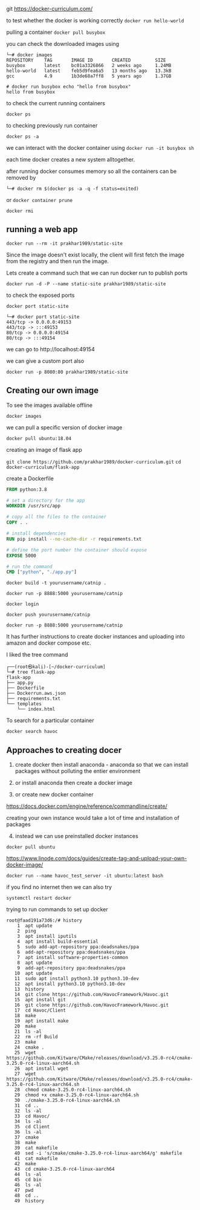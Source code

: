 git https://docker-curriculum.com/

to test whether the docker is working correctly
`docker run hello-world`

pulling a container
`docker pull busybox`

you can check the downloaded images using

```
└─# docker images      
REPOSITORY    TAG       IMAGE ID       CREATED         SIZE
busybox       latest    bc01a3326866   2 weeks ago     1.24MB
hello-world   latest    feb5d9fea6a5   13 months ago   13.3kB
gcc           4.9       1b3de68a7ff8   5 years ago     1.37GB

```

```
# docker run busybox echo "hello from busybox"
hello from busybox

```

to check the current running containers

`docker ps`

to checking previously run container

`docker ps -a`

we can interact with the docker container using 
`docker run -it busybox sh`

each time docker creates a new system alltogether.

after running docker consumes memory so all the containers can be removed by

`└─# docker rm $(docker ps -a -q -f status=exited)`

or `docker container prune`

`docker rmi`

## running a web app

`docker run --rm -it prakhar1989/static-site`

Since the image doesn't exist locally, the client will first fetch the image from the registry and then run the image. 


Lets create a command such that we can run docker run to publish ports

```
docker run -d -P --name static-site prakhar1989/static-site
```

to check the exposed ports

```
docker port static-site
```

```
└─# docker port static-site                                    
443/tcp -> 0.0.0.0:49153
443/tcp -> :::49153
80/tcp -> 0.0.0.0:49154
80/tcp -> :::49154
```

we can go to http://localhost:49154

we can give a custom port also

`docker run -p 8080:80 prakhar1989/static-site`

## Creating our own image

To see the images available offline

`docker images`

we can pull a specific version of docker image

`docker pull ubuntu:18.04`

creating an image of flask app

`git clone https://github.com/prakhar1989/docker-curriculum.git`
`cd docker-curriculum/flask-app`

create a Dockerfile

```Dockerfile
FROM python:3.8

# set a directory for the app
WORKDIR /usr/src/app

# copy all the files to the container
COPY . .

# install dependencies
RUN pip install --no-cache-dir -r requirements.txt

# define the port number the container should expose
EXPOSE 5000

# run the command
CMD ["python", "./app.py"]
```

`docker build -t yourusername/catnip .`

`docker run -p 8888:5000 yourusername/catnip`

`docker login`

`docker push yourusername/catnip`

`docker run -p 8888:5000 yourusername/catnip`

It has further instructions to create docker instances and uploading into amazon and docker compose etc.

I liked the tree command

```
┌──(root㉿kali)-[~/docker-curriculum]
└─# tree flask-app 
flask-app
├── app.py
├── Dockerfile
├── Dockerrun.aws.json
├── requirements.txt
└── templates
    └── index.html
```

To search for a particular container

`docker search havoc`

## Approaches to creating docer

1. create docker then install anaconda - anaconda so that we can install packages without polluting the entier environment

2. or install anaconda then create a docker image

3. or create new docker container

https://docs.docker.com/engine/reference/commandline/create/

creating your own instance would take a lot of time and installation of packages

4. instead we can use preinstalled docker instances

`docker pull ubuntu`

https://www.linode.com/docs/guides/create-tag-and-upload-your-own-docker-image/

`docker run --name havoc_test_server -it ubuntu:latest bash`

if you find no internet then we can also try

`systemctl restart docker`

trying to run commands to set up docker


```
root@faad191a73d6:/# history
    1  apt update
    2  ping
    3  apt install iputils
    4  apt install build-essential
    5  sudo add-apt-repository ppa:deadsnakes/ppa
    6  add-apt-repository ppa:deadsnakes/ppa
    7  apt install software-properties-common
    8  apt update
    9  add-apt-repository ppa:deadsnakes/ppa
   10  apt update
   11  sudo apt install python3.10 python3.10-dev
   12  apt install python3.10 python3.10-dev
   13  history
   14  git clone https://github.com/HavocFramework/Havoc.git
   15  apt install git
   16  git clone https://github.com/HavocFramework/Havoc.git
   17  cd Havoc/Client
   18  make
   19  apt install make
   20  make
   21  ls -al
   22  rm -rf Build
   23  make
   24  cmake .
   25  wget https://github.com/Kitware/CMake/releases/download/v3.25.0-rc4/cmake-3.25.0-rc4-linux-aarch64.sh
   26  apt install wget
   27  wget https://github.com/Kitware/CMake/releases/download/v3.25.0-rc4/cmake-3.25.0-rc4-linux-aarch64.sh
   28  chmod cmake-3.25.0-rc4-linux-aarch64.sh 
   29  chmod +x cmake-3.25.0-rc4-linux-aarch64.sh 
   30  ./cmake-3.25.0-rc4-linux-aarch64.sh 
   31  cd ..
   32  ls -al
   33  cd Havoc/
   34  ls -al
   35  cd Client
   36  ls -al
   37  cmake
   38  make
   39  cat makefile
   40  sed -i 's/cmake/cmake-3.25.0-rc4-linux-aarch64/g' makefile
   41  cat makefile
   42  make
   43  cd cmake-3.25.0-rc4-linux-aarch64
   44  ls -al
   45  cd bin
   46  ls -al
   47  pwd
   48  cd ..
   49  history
```